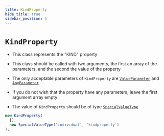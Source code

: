 ```yaml
---
title: KindProperty
hide_title: true
sidebar_position: 3
---
```


# `KindProperty`

* This class represents the "KIND" property

* This class should be called with two arguments, the first an array of the parameters, and the second the value of the property

* The only acceptable parameters of ```KindProperty``` are [`ValueParameter`](/documentation/parameters/valueparameter) and [`AnyParameter`](/documentation/parameters/anyparameter)

* If you do not wish that the property have any parameters, leave the first argument array empty

* The value of ```KindProperty``` should be of type [`SpecialValueType`](/documentation/values/specialvaluetype)

```js
new KindProperty(
  [],
  new SpecialValueType('individual', 'kindproperty')
);
```

